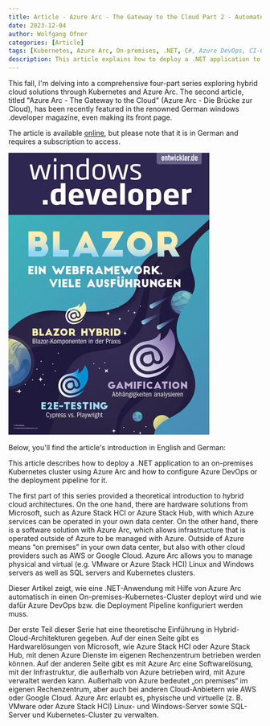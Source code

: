 ```yaml
---
title: Article - Azure Arc - The Gateway to the Cloud Part 2 - Automated Deployments
date: 2023-12-04
author: Wolfgang Ofner
categories: [Article]
tags: [Kubernetes, Azure Arc, On-premises, .NET, C#, Azure DevOps, CI-CD]
description: This article explains how to deploy a .NET application to an on-premises Kubernetes cluster using Azure Arc and how to configure Azure DevOps or the deployment pipeline for it. It also provides a theoretical introduction to hybrid cloud architectures.
---
```


This fall, I'm delving into a comprehensive four-part series exploring hybrid cloud solutions through Kubernetes and Azure Arc. The second article, titled "Azure Arc - The Gateway to the Cloud" (Azure Arc - Die Brücke zur Cloud), has been recently featured in the renowned German windows .developer magazine, even making its front page. 

The article is available <a href="https://entwickler.de/cloud/deployment-hybrid-cloud-azure-arc" target="_blank" rel="noopener noreferrer">online</a>, but please note that it is in German and requires a subscription to access.

<div class="col-12 col-sm-10 aligncenter">
  <a href="/assets/img/posts/2023/12/windows-developer-01-24.jpg"><img loading="lazy" src="/assets/img/posts/2023/12/windows-developer-01-24.jpg" alt="windows developer 01/24" /></a>
  <p></p>
</div>

Below, you'll find the article's introduction in English and German:

This article describes how to deploy a .NET application to an on-premises Kubernetes cluster using Azure Arc and how to configure Azure DevOps or the deployment pipeline for it.

The first part of this series provided a theoretical introduction to hybrid cloud architectures. On the one hand, there are hardware solutions from Microsoft, such as Azure Stack HCI or Azure Stack Hub, with which Azure services can be operated in your own data center. On the other hand, there is a software solution with Azure Arc, which allows infrastructure that is operated outside of Azure to be managed with Azure. Outside of Azure means “on premises” in your own data center, but also with other cloud providers such as AWS or Google Cloud. Azure Arc allows you to manage physical and virtual (e.g. VMware or Azure Stack HCI) Linux and Windows servers as well as SQL servers and Kubernetes clusters.

Dieser Artikel zeigt, wie eine .NET-Anwendung mit Hilfe von Azure Arc automatisch in einen On-premises-Kubernetes-Cluster deployt wird und wie dafür Azure DevOps bzw. die Deployment Pipeline konfiguriert werden muss.

Der erste Teil dieser Serie hat eine theoretische Einführung in Hybrid-Cloud-Architekturen gegeben. Auf der einen Seite gibt es Hardwarelösungen von Microsoft, wie Azure Stack HCI oder Azure Stack Hub, mit denen Azure Dienste im eigenen Rechenzentrum betrieben werden können. Auf der anderen Seite gibt es mit Azure Arc eine Softwarelösung, mit der Infrastruktur, die außerhalb von Azure betrieben wird, mit Azure verwaltet werden kann. Außerhalb von Azure bedeutet „on premises“ im eigenen Rechenzentrum, aber auch bei anderen Cloud-Anbietern wie AWS oder Google Cloud. Azure Arc erlaubt es, physische und virtuelle (z. B. VMware oder Azure Stack HCI) Linux- und Windows-Server sowie SQL-Server und Kubernetes-Cluster zu verwalten.